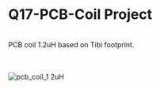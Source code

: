 # Q17-PCB-Coil Project</b><br>
<br>
PCB coil 1.2uH based on Tibi footprint.<br>
<br>
<br>

![pcb_coil_1 2uH](https://user-images.githubusercontent.com/12907102/236398630-a0faa6c7-00ca-4e5d-aa19-c4f119d7a89f.jpg)


